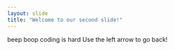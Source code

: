 ```yaml
---
layout: slide
title: "Welcome to our second slide!"
---
```

beep boop coding is hard 
Use the left arrow to go back!
